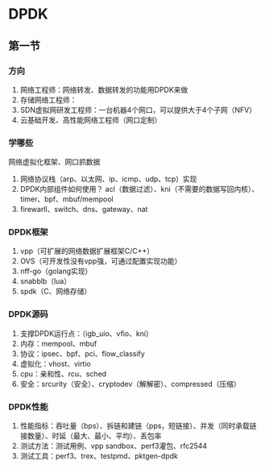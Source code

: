 # DPDK

## 第一节

### 方向

1. 网络工程师：网络转发、数据转发的功能用DPDK来做
2. 存储网络工程师：
3. SDN虚拟网研发工程师：一台机器4个网口，可以提供大于4个子网（NFV）
4. 云基础开发、高性能网络工程师（网口定制）

### 学哪些

网络虚拟化框架、网口抓数据
1. 网络协议栈（arp、以太网、ip、icmp、udp、tcp）实现
2. DPDK内部组件如何使用？ acl（数据过滤）、kni（不需要的数据写回内核）、timer、bpf、mbuf/mempool
3. firewarll、switch、dns、gateway、nat

### DPDK框架

1. vpp（可扩展的网络数据扩展框架C/C++）
2. OVS（可开发性没有vpp强，可通过配置实现功能）
3. nff-go（golang实现）
4. snabblb（lua）
5. spdk（C、网络存储）

### DPDK源码

1. 支撑DPDK运行点：（igb_uio、vfio、kni）
2. 内存：mempool、mbuf
3. 协议：ipsec、bpf、pci、flow_classify
4. 虚拟化：vhost、virtio
5. cpu：亲和性、rcu、sched
6. 安全：srcurity（安全）、cryptodev（解解密）、compressed（压缩）

### DPDK性能

1. 性能指标：吞吐量（bps）、拆链和建链（pps，短链接）、并发（同时承载链接数量）、时延（最大、最小、平均）、丢包率
2. 测试方法：测试用例、vpp sandbox、perf3灌包、rfc2544
3. 测试工具：perf3、trex、testpmd、pktgen-dpdk
